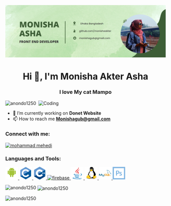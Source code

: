 
![Logo](https://github.com/monishaakter/monishaakter/blob/main/Banner_MONISHA.png)
<h1 align="center">Hi 👋, I'm Monisha Akter Asha</h1>
<h3 align="center"> I love My cat Mampo </h3>


<img align="right" alt="Coding" width="400"   src="https://camo.githubusercontent.com/92396247cce516278919b3fc74f9af3b2e965319e17975627680c446e7f1d013/68747470733a2f2f70726f322d6261722d73332d63646e2d6366352e6d79706f7274666f6c696f2e636f6d2f31376134376439653866343732376365356633653438383035623264386562322f36376362316134362d316430632d343566652d616233662d3532306534383032623162385f7277635f3078377838303078363236783830302e6769663f683d3365663338643262636563653736323033343535323538653064353835666539">


  
  


<p align="left"> <img src="https://komarev.com/ghpvc/?username=anondo1250&label=Profile%20views&color=0e75b6&style=flat" alt="anondo1250" /> </p>

- 🔭 I’m currently working on **Donet Website**
- 📫 How to reach me **Monishagub@gmail.com**

<h3 align="left">Connect with me:</h3>
<p align="left">


<a href="https://www.facebook.com/profile.php?id=100052842780715" target="blank"><img align="center" src="https://raw.githubusercontent.com/rahuldkjain/github-profile-readme-generator/master/src/images/icons/Social/facebook.svg" alt="mohammad mehedi" height="30" width="40" /></a>

</p>

<h3 align="left">Languages and Tools:</h3>
<p align="left"> <a href="https://developer.android.com" target="_blank" rel="noreferrer"> <img src="https://raw.githubusercontent.com/devicons/devicon/master/icons/android/android-original-wordmark.svg" alt="android" width="40" height="40"/> </a> <a href="https://www.cprogramming.com/" target="_blank" rel="noreferrer"> <img src="https://raw.githubusercontent.com/devicons/devicon/master/icons/c/c-original.svg" alt="c" width="40" height="40"/> </a> <a href="https://www.w3schools.com/cpp/" target="_blank" rel="noreferrer"> <img src="https://raw.githubusercontent.com/devicons/devicon/master/icons/cplusplus/cplusplus-original.svg" alt="cplusplus" width="40" height="40"/> </a> <a href="https://firebase.google.com/" target="_blank" rel="noreferrer"> <img src="https://www.vectorlogo.zone/logos/firebase/firebase-icon.svg" alt="firebase" width="40" height="40"/> </a> <a href="https://www.java.com" target="_blank" rel="noreferrer"> <img src="https://raw.githubusercontent.com/devicons/devicon/master/icons/java/java-original.svg" alt="java" width="40" height="40"/> </a> <a href="https://www.linux.org/" target="_blank" rel="noreferrer"> <img src="https://raw.githubusercontent.com/devicons/devicon/master/icons/linux/linux-original.svg" alt="linux" width="40" height="40"/> </a> <a href="https://www.mysql.com/" target="_blank" rel="noreferrer"> <img src="https://raw.githubusercontent.com/devicons/devicon/master/icons/mysql/mysql-original-wordmark.svg" alt="mysql" width="40" height="40"/> </a> <a href="https://www.photoshop.com/en" target="_blank" rel="noreferrer"> <img src="https://raw.githubusercontent.com/devicons/devicon/master/icons/photoshop/photoshop-line.svg" alt="photoshop" width="40" height="40"/> </a> </p>

<p><img align="left" src="https://github-readme-stats.vercel.app/api/top-langs?username=anondo1250&show_icons=true&locale=en&layout=compact" alt="anondo1250" /></p>

<p>&nbsp;<img align="center" src="https://github-readme-stats.vercel.app/api?username=anondo1250&show_icons=true&locale=en" alt="anondo1250" /></p>

<p><img align="center" src="https://github-readme-streak-stats.herokuapp.com/?user=anondo1250&" alt="anondo1250" /></p>
